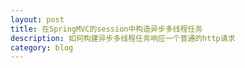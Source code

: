 ```yaml
---
layout: post
title: 在SpringMVC的session中构造异步多线程任务
description: 如何构建异步多线程任务响应一个普通的http请求
category: blog
---
```


#

#

